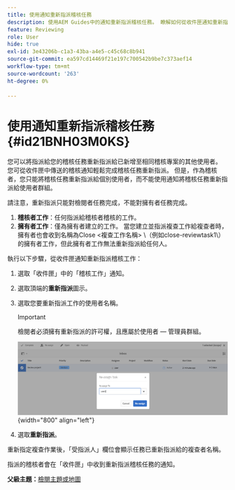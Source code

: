 ```yaml
---
title: 使用通知重新指派稽核任務
description: 使用AEM Guides中的通知重新指派稽核任務。 瞭解如何從收件匣通知重新指派稽核者任務。
feature: Reviewing
role: User
hide: true
exl-id: 3e43206b-c1a3-43ba-a4e5-c45c68c8b941
source-git-commit: ea597cd14469f21e197c700542b9be7c373aef14
workflow-type: tm+mt
source-wordcount: '263'
ht-degree: 0%

---
```


# 使用通知重新指派稽核任務 {#id21BNH03M0KS}

您可以將指派給您的稽核任務重新指派給已新增至相同稽核專案的其他使用者。 您可從收件匣中傳送的稽核通知輕鬆完成稽核任務重新指派。 但是，作為稽核者，您只能將稽核任務重新指派給個別使用者，而不能使用通知將稽核任務重新指派給使用者群組。

請注意，重新指派只能對檢閱者任務完成，不能對擁有者任務完成。

1. **稽核者工作**：任何指派給稽核者稽核的工作。
1. **擁有者工作**：僅為擁有者建立的工作。 當您建立並指派複查工作給複查者時，擁有者也會收到名稱為Close &lt;複查工作名稱\> \（例如close-reviewtask1\）的擁有者工作，但此擁有者工作無法重新指派給任何人。

執行以下步驟，從收件匣通知重新指派稽核工作：

1. 選取「收件匣」中的「稽核工作」通知。
1. 選取頂端的&#x200B;**重新指派**&#x200B;圖示。
1. 選取您要重新指派工作的使用者名稱。

   >[!IMPORTANT]
   >
   > 檢閱者必須擁有重新指派的許可權，且應屬於使用者 — 管理員群組。

   ![](images/reassign-user-inbox.png){width="800" align="left"}

1. 選取&#x200B;**重新指派**。

重新指定複查作業後，「受指派人」欄位會顯示任務已重新指派給的複查者名稱。

指派的稽核者會在「收件匣」中收到重新指派稽核任務的通知。

**父級主題：**&#x200B;[&#x200B;檢閱主題或地圖](review.md)
